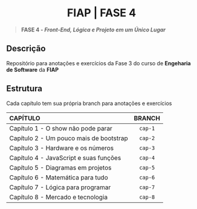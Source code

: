<h1 align=center>FIAP | FASE 4</h1>

>**FASE 4 - *Front-End, Lógica e Projeto em um Único Lugar***

## Descrição

Repositório para anotações e exercícios da Fase 3 do curso de **Engeharia de Software** da **FIAP**

## Estrutura

Cada capítulo tem sua própria branch para anotações e exercícios

| CAPÍTULO | BRANCH |
| :--- | :---: |
| Capítulo 1 - O show não pode parar | `cap-1` |
| Capítulo 2 - Um pouco mais de bootstrap | `cap-2` |
| Capítulo 3 - Hardware e os números | `cap-3` |
| Capítulo 4 - JavaScript e suas funções | `cap-4` |
| Capítulo 5 - Diagramas em projetos | `cap-5` |
| Capítulo 6 - Matemática para tudo | `cap-6` |
| Capítulo 7 - Lógica para programar | `cap-7` |
| Capítulo 8 - Mercado e tecnologia | `cap-8` |
